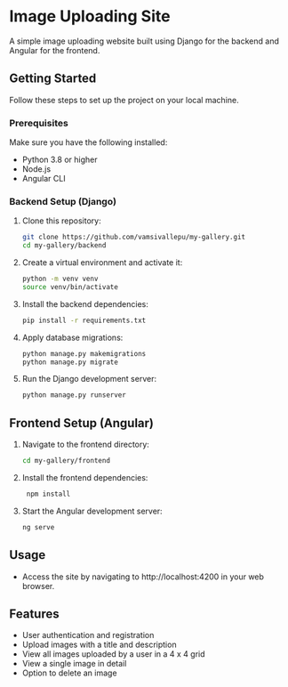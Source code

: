 # Image Uploading Site

A simple image uploading website built using Django for the backend and Angular for the frontend.


## Getting Started

Follow these steps to set up the project on your local machine.

### Prerequisites

Make sure you have the following installed:

- Python 3.8 or higher
- Node.js 
- Angular CLI

### Backend Setup (Django)

1. Clone this repository:
   ```bash
   git clone https://github.com/vamsivallepu/my-gallery.git
   cd my-gallery/backend
   ```
2. Create a virtual environment and activate it:
   ```bash
   python -m venv venv
   source venv/bin/activate
   ```
3. Install the backend dependencies:
   ```bash
   pip install -r requirements.txt
   ```
4. Apply database migrations:
   ```bash
   python manage.py makemigrations
   python manage.py migrate
   ```
5. Run the Django development server:
   ```bash
   python manage.py runserver
   ```
## Frontend Setup (Angular)

1. Navigate to the frontend directory:
   ```bash
   cd my-gallery/frontend
   ```
2. Install the frontend dependencies:
   ```bash
    npm install
    ```
3. Start the Angular development server:
   ```bash
   ng serve
   ```

## Usage
- Access the site by navigating to http://localhost:4200 in your web browser.

## Features
- User authentication and registration
- Upload images with a title and description
- View all images uploaded by a user in a 4 x 4 grid
- View a single image in detail
- Option to delete an image
